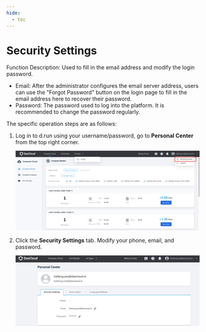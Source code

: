 ```yaml
---
hide:
  - toc
---
```


# Security Settings

Function Description: Used to fill in the email address and modify the login password.

- Email: After the administrator configures the email server address, users can use the "Forgot Password" button on the login page to fill in the email address here to recover their password.
- Password: The password used to log into the platform. It is recommended to change the password regularly.

The specific operation steps are as follows:

1. Log in to d.run using your username/password, go to __Personal Center__ from the top right corner.

    ![Global Management](./images/lang01.png)

1. Click the __Security Settings__ tab. Modify your phone, email, and password.

    ![Security Settings](./images/sec01.png)
